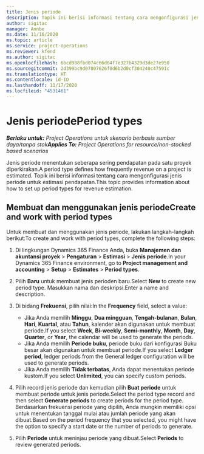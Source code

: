 ```yaml
---
title: Jenis periode
description: Topik ini berisi informasi tentang cara mengonfigurasi jenis periode untuk estimasi pendapatan.
author: sigitac
manager: Annbe
ms.date: 11/16/2020
ms.topic: article
ms.service: project-operations
ms.reviewer: kfend
ms.author: sigitac
ms.openlocfilehash: 6bcd988fbd074c66d64f7e327b4329d3de27e950
ms.sourcegitcommit: 2d399bc9d07807626f0d6b2d0cf304240c47591c
ms.translationtype: HT
ms.contentlocale: id-ID
ms.lasthandoff: 11/17/2020
ms.locfileid: "4531461"
---
```

# <a name="period-types"></a><span data-ttu-id="cbf48-103">Jenis periode</span><span class="sxs-lookup"><span data-stu-id="cbf48-103">Period types</span></span>

<span data-ttu-id="cbf48-104">_**Berlaku untuk:** Project Operations untuk skenario berbasis sumber daya/tanpa stok_</span><span class="sxs-lookup"><span data-stu-id="cbf48-104">_**Applies To:** Project Operations for resource/non-stocked based scenarios_</span></span>

<span data-ttu-id="cbf48-105">Jenis periode menentukan seberapa sering pendapatan pada satu proyek diperkirakan.</span><span class="sxs-lookup"><span data-stu-id="cbf48-105">A period type defines how frequently revenue on a project is estimated.</span></span> <span data-ttu-id="cbf48-106">Topik ini berisi informasi tentang cara mengonfigurasi jenis periode untuk estimasi pendapatan.</span><span class="sxs-lookup"><span data-stu-id="cbf48-106">This topic provides information about how to set up period types for revenue estimation.</span></span> 

## <a name="create-and-work-with-period-types"></a><span data-ttu-id="cbf48-107">Membuat dan menggunakan jenis periode</span><span class="sxs-lookup"><span data-stu-id="cbf48-107">Create and work with period types</span></span>
<span data-ttu-id="cbf48-108">Untuk membuat dan menggunakan jenis periode, lakukan langkah-langkah berikut:</span><span class="sxs-lookup"><span data-stu-id="cbf48-108">To create and work with period types, complete the following steps:</span></span>

1. <span data-ttu-id="cbf48-109">Di lingkungan Dynamics 365 Finance Anda, buka **Manajemen dan akuntansi proyek** > **Pengaturan** > **Estimasi** > **Jenis periode**.</span><span class="sxs-lookup"><span data-stu-id="cbf48-109">In your Dynamics 365 Finance environment, go to **Project management and accounting** > **Setup** > **Estimates** > **Period types**.</span></span>
2. <span data-ttu-id="cbf48-110">Pilih **Baru** untuk membuat jenis perioden baru.</span><span class="sxs-lookup"><span data-stu-id="cbf48-110">Select **New** to create new period type.</span></span> <span data-ttu-id="cbf48-111">Masukkan nama dan deskripsi.</span><span class="sxs-lookup"><span data-stu-id="cbf48-111">Enter a name and description.</span></span>
3. <span data-ttu-id="cbf48-112">Di bidang **Frekuensi**, pilih nilai:</span><span class="sxs-lookup"><span data-stu-id="cbf48-112">In the **Frequency** field, select a value:</span></span>

    - <span data-ttu-id="cbf48-113">Jika Anda memilih **Minggu**, **Dua mingguan**, **Tengah-bulanan**, **Bulan**, **Hari**, **Kuartal**, atau **Tahun**, kalender akan digunakan untuk membuat periode.</span><span class="sxs-lookup"><span data-stu-id="cbf48-113">If you select **Week**, **Bi-weekly**, **Semi-monthly**, **Month**, **Day**, **Quarter**, or **Year**, the calendar will be used to generate the periods.</span></span> 
    - <span data-ttu-id="cbf48-114">Jika Anda memilih **Periode buku**, periode buku dari konfigurasi Buku besar akan digunakan untuk membuat periode.</span><span class="sxs-lookup"><span data-stu-id="cbf48-114">If you select **Ledger period**, ledger periods from the General ledger configuration will be used to generate periods.</span></span>
    - <span data-ttu-id="cbf48-115">Jika Anda memilih **Tidak terbatas**, Anda dapat menentukan periode kustom.</span><span class="sxs-lookup"><span data-stu-id="cbf48-115">If you select **Unlimited**, you can specify custom periods.</span></span>
4. <span data-ttu-id="cbf48-116">Pilih record jenis periode dan kemudian pilih **Buat periode** untuk membuat periode untuk jenis periode.</span><span class="sxs-lookup"><span data-stu-id="cbf48-116">Select the period type record and then select **Generate periods** to create periods for the period type.</span></span> <span data-ttu-id="cbf48-117">Berdasarkan frekuensi periode yang dipilih, Anda mungkin memiliki opsi untuk menentukan tanggal mulai atau jumlah periode yang akan dibuat.</span><span class="sxs-lookup"><span data-stu-id="cbf48-117">Based on the period frequency that you selected, you might have the option to specify a start date or the number of periods to generate.</span></span>
5. <span data-ttu-id="cbf48-118">Pilih **Periode** untuk meninjau periode yang dibuat.</span><span class="sxs-lookup"><span data-stu-id="cbf48-118">Select **Periods** to review generated periods.</span></span>

